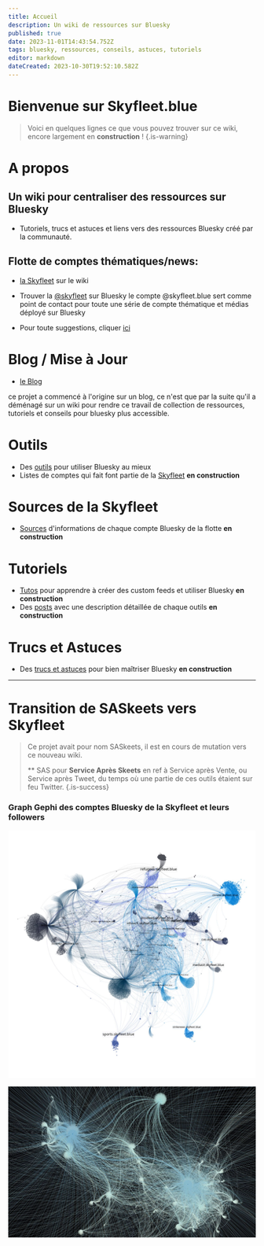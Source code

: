 ```yaml
---
title: Accueil
description: Un wiki de ressources sur Bluesky
published: true
date: 2023-11-01T14:43:54.752Z
tags: bluesky, ressources, conseils, astuces, tutoriels
editor: markdown
dateCreated: 2023-10-30T19:52:10.582Z
---
```


# Bienvenue sur Skyfleet.blue

> Voici en quelques lignes ce que vous pouvez trouver sur ce wiki, encore largement en **construction** ! 
{.is-warning}

# A propos
## Un wiki pour centraliser des ressources sur Bluesky
- Tutoriels, trucs et astuces et liens vers des ressources Bluesky créé par la communauté.

## Flotte de comptes thématiques/news: 
- [la Skyfleet](https://skyfleet.blue/fr/skyfleet) sur le wiki

- Trouver la [@skyfleet](https://bsky.app/profile/skyfleet.blue/follows) sur Bluesky 
le compte @skyfleet.blue sert comme point de contact pour toute une série de compte thématique et médias déployé sur Bluesky
- Pour toute suggestions, cliquer [ici](https://skyfleet.blue/fr/suggestions)


# Blog / Mise à Jour

- [le Blog](https://blog.skyfleet.blue/archive/)

ce projet a commencé à l'origine sur un blog, ce n'est que par la suite qu'il a déménagé sur un wiki
pour rendre ce travail de collection de ressources, tutoriels et conseils pour bluesky plus accessible. 


# Outils 
- Des [outils](https://skyfleet.blue/fr/outils) pour utiliser Bluesky au mieux 
- Listes de comptes qui fait font partie de la [Skyfleet](https://skyfleet.blue/fr/skyfleet) **en construction** 

# Sources de la Skyfleet
- [Sources](https://skyfleet.blue/fr/skyfleet) d'informations de chaque compte Bluesky de la flotte  **en construction**

# Tutoriels
- [Tutos](https://skyfleet.blue/fr/tutoriels) pour apprendre à créer des custom feeds et utiliser Bluesky **en construction** 
- Des [posts](https://blog.skyfleet.blue/archive/) avec une description détaillée de chaque outils **en construction** 

# Trucs et Astuces
- Des [trucs et astuces](https://skyfleet.blue/fr/tips) pour bien maîtriser Bluesky **en construction** 


---

# Transition de SASkeets vers Skyfleet

> Ce projet avait pour nom SASkeets, il est en cours de mutation vers ce nouveau wiki.
> 
> ** SAS pour **Service Après Skeets** en ref à Service après Vente, ou Service après Tweet, du temps où une partie de ces outils étaient sur feu Twitter. 
{.is-success}


### Graph Gephi des comptes Bluesky de la Skyfleet et leurs followers

![skyfleet.jpg](/images/skyfleet1.jpg)

![skyfleet.jpg](/images/skyfleet.jpg)